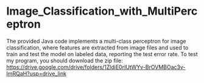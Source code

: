 # Image_Classification_with_MultiPerceptron
The provided Java code implements a multi-class perceptron for image classification, where features are extracted from image files and used to train and test the model on labeled data, reporting the test error rate.
To test my program, you should download the zip file:
https://drive.google.com/drive/folders/1ZldiE0rIUtWYv-BrOVMBOac3v-ImRQaH?usp=drive_link
